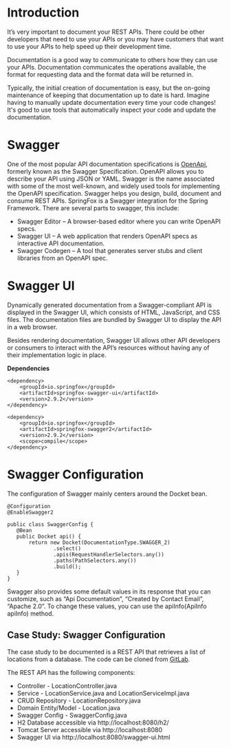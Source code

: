 # Introduction
It’s very important to document your REST APIs. There could be other developers that need to use your APIs or you may have customers that want to use your APIs to help speed up their development time.

Documentation is a good way to communicate to others how they can use your APIs. Documentation communicates the operations available, the format for requesting data and the format data will be returned in.

Typically, the initial creation of documentation is easy, but the on-going maintenance of keeping that documentation up to date is hard. Imagine having to manually update documentation every time your code changes! It's good to use tools that automatically inspect your code and update the documentation.

# Swagger
One of the most popular API documentation specifications is [OpenApi](https://github.com/OAI/OpenAPI-Specification/blob/master/versions/3.0.0.md), formerly known as the Swagger Specification. OpenAPI allows you to describe your API using JSON or YAML. Swagger is the name associated with some of the most well-known, and widely used tools for implementing the OpenAPI specification. Swagger helps you design, build, document and consume REST APIs. SpringFox is a Swagger integration for the Spring Framework.
There are several parts to swagger, this include:
* Swagger Editor – A browser-based editor where you can write OpenAPI specs.
 * Swagger UI – A web application that renders OpenAPI specs as interactive API documentation.
 * Swagger Codegen – A tool that generates server stubs and client libraries from an OpenAPI spec.

# Swagger UI
Dynamically generated documentation from a Swagger-compliant API is displayed in the Swagger UI, which consists of HTML, JavaScript, and CSS files. The documentation files are bundled by Swagger UI to display the API in a web browser.

Besides rendering documentation, Swagger UI allows other API developers or consumers to interact with the API’s resources without having any of their implementation logic in place.

__Dependencies__
```
<dependency>
    <groupId>io.springfox</groupId>
    <artifactId>springfox-swagger-ui</artifactId>
    <version>2.9.2</version>
</dependency>

<dependency>
    <groupId>io.springfox</groupId>
    <artifactId>springfox-swagger2</artifactId>
    <version>2.9.2</version>
    <scope>compile</scope>
</dependency>
```
# Swagger Configuration

The configuration of Swagger mainly centers around the Docket bean.
```
@Configuration
@EnableSwagger2

public class SwaggerConfig {
   @Bean
   public Docket api() {
       return new Docket(DocumentationType.SWAGGER_2)
               .select()
               .apis(RequestHandlerSelectors.any())
               .paths(PathSelectors.any())
               .build();
   }
}
```
Swagger also provides some default values in its response that you can customize, such as “Api Documentation”, “Created by Contact Email”, “Apache 2.0”. To change these values, you can use the apiInfo(ApiInfo apiInfo) method.

## Case Study: Swagger Configuration
The case study to be documented is a REST API that retrieves a list of locations from a database. The code can be cloned from [GitLab](https://gitlab.com/videolearning/udacity-java/tree/master/Lesson7-documenting).

The REST API has the following components:

* Controller - LocationController.java
* Service - LocationService.java and LocationServiceImpl.java
* CRUD Repository - LocationRepository.java
* Domain Entity/Model - Location.java
* Swagger Config - SwaggerConfig.java
* H2 Database accessible via http://localhost:8080/h2/
* Tomcat Server accessible via http://localhost:8080
* Swagger UI via http://localhost:8080/swagger-ui.html
